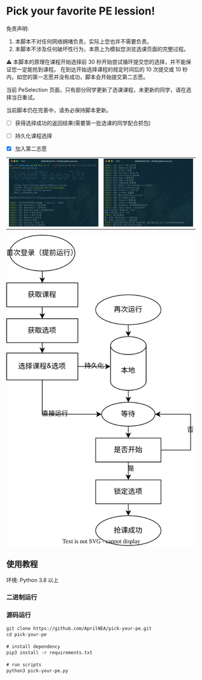 # Pick your favorite PE lession!

免责声明:

1. 本脚本不对任何网络拥堵负责，实际上您也并不需要负责。
2. 本脚本不涉及任何破坏性行为，本质上为模拟您浏览选课页面的完整过程。

⚠️ 本脚本的原理在课程开始选择前 30 秒开始尝试循环提交您的选择，并不能保证您一定能抢到课程。
在到达开始选择课程的规定时间后的 10 次提交或 10 秒内，如您的第一志愿并没有成功，脚本会开始提交第二志愿。

当前 PeSelection 页面，只有部分同学更新了选课课程，未更新的同学，请在选择当日重试。

当前脚本仍在完善中，请务必保持脚本更新。

- [ ] 获得选择成功的返回结果(需要第一批选课的同学配合抓包)
- [ ] 持久化课程选择
- [x] 加入第二志愿


|||
|--|--|
| <img src="./docs/demo.png" width="500"/>| <img src="./docs/demo2.png" width="500"/> |


![流程图](./docs/pick-your-pe.drawio.svg)

## 使用教程

环境: Python 3.8 以上

### 二进制运行

### 源码运行

```shell
git clone https://github.com/AprilNEA/pick-your-pe.git
cd pick-your-pe

# install dependency
pip3 install -r requirements.txt

# run scripts
python3 pick-your-pe.py
```
